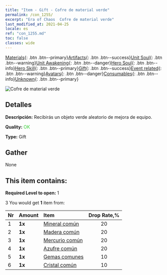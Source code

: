 ```yaml
---
title: "Item - Gift - Cofre de material verde"
permalink: /con_1255/
excerpt: "Era of Chaos  Cofre de material verde"
last_modified_at: 2021-04-25
locale: es
ref: "con_1255.md"
toc: false
classes: wide
---
```

 [Materials](/ItemsES/){: .btn .btn--primary}[Artifacts](/ItemsES/Artifacts/){: .btn .btn--success}[Unit Soul](/ItemsES/UnitSoul/){: .btn .btn--warning}[Unit Awakening](/ItemsES/UnitAwakening/){: .btn .btn--danger}[Hero Soul](/ItemsES/HeroSoul/){: .btn .btn--info}[Hero Skill](/ItemsES/HeroSkill/){: .btn .btn--primary}[Gift](/ItemsES/Gift/){: .btn .btn--success}[Event related](/ItemsES/Events/){: .btn .btn--warning}[Avatars](/ItemsES/Avatars/){: .btn .btn--danger}[Consumables](/ItemsES/Consumables/){: .btn .btn--info}[Unknown](/ItemsES/Unknown/){: .btn .btn--primary}

 ![Cofre de material verde](/images/t/i_304002.png)

## Detalles
 **Descripción:** Recibirás un objeto verde aleatorio de mejora de equipo.

 **Quality:** <span style="color: #32CD32">OK</span>

 **Type:** Gift

## Gather

  None

## This item contains:

 **Required Level to open:** 1

 3 You would get **1** item  from:

  | Nr | Amount |     Item    | Drop Rate,% |
  |:---|:-------|:------------|:---------:|
  | 1 |  **1x** | [Mineral común](/ItemsES/mat_6/) | 20 | 
  | 2 |  **1x** | [Madera común](/ItemsES/mat_7/) | 20 | 
  | 3 |  **1x** | [Mercurio común](/ItemsES/mat_8/) | 20 | 
  | 4 |  **1x** | [Azufre común](/ItemsES/mat_9/) | 20 | 
  | 5 |  **1x** | [Gemas comunes](/ItemsES/mat_10/) | 10 | 
  | 6 |  **1x** | [Cristal común](/ItemsES/mat_11/) | 10 | 
